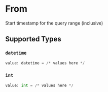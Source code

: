 # From

Start timestamp for the query range (inclusive)


## Supported Types

### `datetime`

```python
value: datetime = /* values here */
```

### `int`

```python
value: int = /* values here */
```

